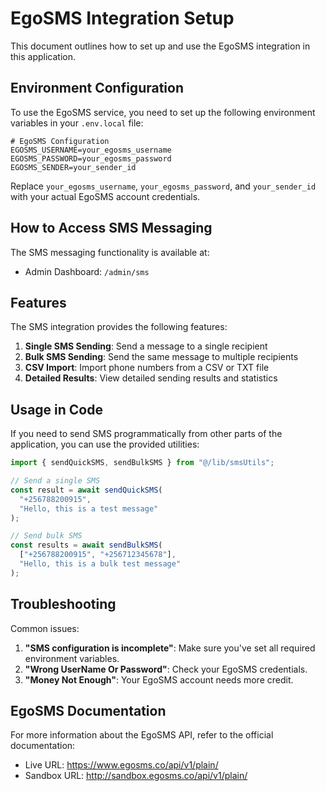 # EgoSMS Integration Setup

This document outlines how to set up and use the EgoSMS integration in this application.

## Environment Configuration

To use the EgoSMS service, you need to set up the following environment variables in your `.env.local` file:

```
# EgoSMS Configuration
EGOSMS_USERNAME=your_egosms_username
EGOSMS_PASSWORD=your_egosms_password
EGOSMS_SENDER=your_sender_id
```

Replace `your_egosms_username`, `your_egosms_password`, and `your_sender_id` with your actual EgoSMS account credentials.

## How to Access SMS Messaging

The SMS messaging functionality is available at:

- Admin Dashboard: `/admin/sms`

## Features

The SMS integration provides the following features:

1. **Single SMS Sending**: Send a message to a single recipient
2. **Bulk SMS Sending**: Send the same message to multiple recipients
3. **CSV Import**: Import phone numbers from a CSV or TXT file
4. **Detailed Results**: View detailed sending results and statistics

## Usage in Code

If you need to send SMS programmatically from other parts of the application, you can use the provided utilities:

```typescript
import { sendQuickSMS, sendBulkSMS } from "@/lib/smsUtils";

// Send a single SMS
const result = await sendQuickSMS(
  "+256788200915",
  "Hello, this is a test message"
);

// Send bulk SMS
const results = await sendBulkSMS(
  ["+256788200915", "+256712345678"],
  "Hello, this is a bulk test message"
);
```

## Troubleshooting

Common issues:

1. **"SMS configuration is incomplete"**: Make sure you've set all required environment variables.
2. **"Wrong UserName Or Password"**: Check your EgoSMS credentials.
3. **"Money Not Enough"**: Your EgoSMS account needs more credit.

## EgoSMS Documentation

For more information about the EgoSMS API, refer to the official documentation:

- Live URL: https://www.egosms.co/api/v1/plain/
- Sandbox URL: http://sandbox.egosms.co/api/v1/plain/
